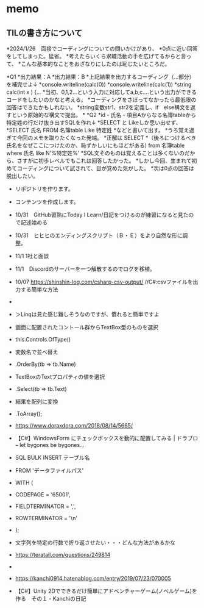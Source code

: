 # memo

## TILの書き方について



*2024/1/26　面接でコーディングについての問いかけがあり、
*0点に近い回答をしてしまった。猛省。
*考えたらいくら求職活動の手を広げてるからと言って、
*こんな基本的なことをおざなりにしたのは恥じたいところだ。

*Q1
*出力結果：A
*出力結果：B
*上記結果を出力するコーディング（...部分）を補完せよ↓
*console.writeline(calc(0))
*console.writeline(calc(1))
*string calc(int x ) {...
*当初、0,1,2...という入力に対応してa,b,c....という出力ができるコードをしたいのかなと考える。
*コーディングをさぼってなかったら最低限の回答はできたかもしれない。
*string変数str1、str2を定義し、if　else構文を返すという原始的な構文で提出。
*
*Q2
*id・氏名・項目Aからなる名簿tableから特定姓の行だけ抜き出すSQLを作れ↓
*SELECT と Likeしか思い出せず、
*SELECT 氏名 FROM 名簿table Like 特定姓
*などと書いて出す。
*うろ覚え過ぎて今回のメモを取りたくなった発端。
*正解は SELECT *（後ろにつけるべき氏名をなぜここにつけたのか、恥ずかしいにもほどがある) from 名簿table where 氏名 like N'%特定姓%'
*SQL文そのものは覚えることは多くないのだから、さすがに初歩レベルでもこれは回答したかった。
*しかし今回、生まれて初めてコーディングについて試されて、目が覚めた気がした。
*次は0点の回答は脱出したい。

* リポジトリを作ります。
* コンテンツを作成します。

* 10/31　GitHub習熟にToday I Learn/日記をつけるのが練習になると見たので記述始める
* 10/31　ヒヒヒのエンディングスクリプト（Ｂ・Ｅ）をより自然な形に調整。

* 11/1 1社と面談
* 11/1　Discordのサーバーを一つ解散するのでログを移植。

* 10/07 https://shinshin-log.com/csharp-csv-output/ //C#:csvファイルを出力する簡単な方法
* 
* ＞Linqは見た感じ難しそうなのですが、慣れると簡単ですよ

* 画面に配置されたコントール群からTextBox型のものを選択
* this.Controls.OfType<TextBox>()
* 変数名で並べ替え
* .OrderBy(tb => tb.Name)
* TextBoxのTextプロパティの値を選択
* .Select(tb => tb.Text)
* 結果を配列に変換
* .ToArray();

* https://www.doraxdora.com/2018/08/14/5665/
* 【C#】WindowsForm にチェックボックスを動的に配置してみる | ドラブロ – let bygones be bygones...

* SQL BULK INSERT テーブル名
* FROM 'データファイルパス'
* WITH (
* CODEPAGE = '65001',
* FIELDTERMINATOR = ',',
* ROWTERMINATOR = '\n'
* );

* 文字列を特定の行数で折り返させたい・・・どんな方法があるかな
* https://teratail.com/questions/249814
* 
* https://kanchi0914.hatenablog.com/entry/2019/07/23/070005
* 【C#】Unity 2Dでできるだけ簡単にアドベンチャーゲーム(ノベルゲーム)を作る　その１ - Kanchiの日記

